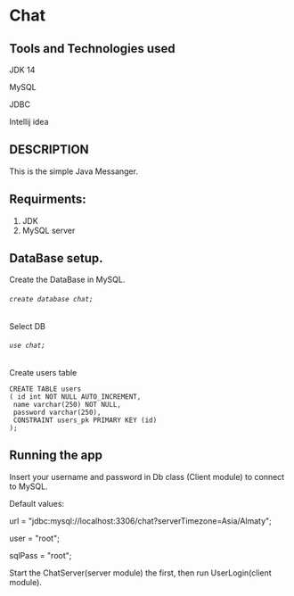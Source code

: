# Chat

## Tools and Technologies used

JDK 14

MySQL 

JDBC 

Intellij idea


## DESCRIPTION
This is the simple Java Messanger.





## Requirments: 
1. JDK
2. MySQL server


## DataBase setup. 

Create the DataBase in MySQL. 

###### ``` create database chat; ``` 

Select DB

###### ``` use chat;  ```

Create users table 

 ``` 
 CREATE TABLE users
( id int NOT NULL AUTO_INCREMENT,
  name varchar(250) NOT NULL,
  password varchar(250),
  CONSTRAINT users_pk PRIMARY KEY (id)
);
```
## Running the app

Insert your username and password in Db class (Client module) to connect to MySQL.

Default values: 

url = "jdbc:mysql://localhost:3306/chat?serverTimezone=Asia/Almaty";

user = "root";

sqlPass = "root";

Start the ChatServer(server module) the first, then run UserLogin(client module).
